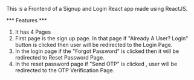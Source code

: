This is a Frontend of a Signup and Login React app made using ReactJS.



*** Features ***

1. It has 4 Pages
2. First page is the sign up page. In that page if "Already A User? Login" button is clicked then user will be redirected to the Login Page.
3. In the login page if the "Forgot Password" is clicked then it will be redirected to Reset Password Page.
4. In the reset password page if "Send OTP" is clicked , user will be redirected to  the OTP Verification Page.
